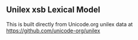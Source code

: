 Unilex xsb Lexical Model
----------------------

This is built directly from Unicode.org unilex data at
https://github.com/unicode-org/unilex
